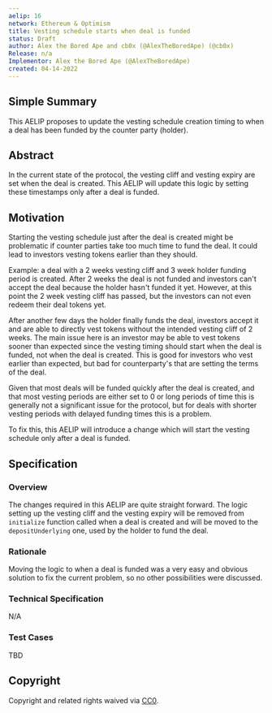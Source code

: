 ```yaml
---
aelip: 16
network: Ethereum & Optimism
title: Vesting schedule starts when deal is funded
status: Draft
author: Alex the Bored Ape and cb0x (@AlexTheBoredApe) (@cb0x)
Release: n/a
Implementor: Alex the Bored Ape (@AlexTheBoredApe)
created: 04-14-2022
---
```


## Simple Summary

<!--"If you can't explain it simply, you don't understand it well enough." Simply describe the outcome the proposed changes intends to achieve. This should be non-technical and accessible to a casual community member.-->

This AELIP proposes to update the vesting schedule creation timing to when a deal has been funded by the counter party (holder).

## Abstract

<!--A short (~200 word) description of the proposed change, the abstract should clearly describe the proposed change. This is what *will* be done if the AELIP is implemented, not *why* it should be done or *how* it will be done. If the AELIP proposes deploying a new contract, write, "we propose to deploy a new contract that will do x".-->

In the current state of the protocol, the vesting cliff and vesting expiry are set when the deal is created. This AELIP will update this logic by setting these timestamps only after a deal is funded.

## Motivation

<!--This is the problem statement. This is the *why* of the AELIP. It should clearly explain *why* the current state of the protocol is inadequate.  It is critical that you explain *why* the change is needed, if the AELIP proposes changing how something is calculated, you must address *why* the current calculation is inaccurate or wrong. This is not the place to describe how the AELIP will address the issue!-->

Starting the vesting schedule just after the deal is created might be problematic if counter parties take too much time to fund the deal. It could lead to investors vesting tokens earlier than they should.

Example: a deal with a 2 weeks vesting cliff and 3 week holder funding period is created. After 2 weeks the deal is not funded and investors can't accept the deal because the holder hasn't funded it yet. However, at this point the 2 week vesting cliff has passed, but the investors can not even redeem their deal tokens yet.

After another few days the holder finally funds the deal, investors accept it and are able to directly vest tokens without the intended vesting cliff of 2 weeks. The main issue here is an investor may be able to vest tokens sooner than expected since the vesting timing should start when the deal is funded, not when the deal is created. This is good for investors who vest earlier than expected, but bad for counterparty's that are setting the terms of the deal.

Given that most deals will be funded quickly after the deal is created, and that most vesting periods are either set to 0 or long periods of time this is generally not a significant issue for the protocol, but for deals with shorter vesting periods with delayed funding times this is a problem.

To fix this, this AELIP will introduce a change which will start the vesting schedule only after a deal is funded.

## Specification

### Overview

<!--This is a high-level overview of *how* the AELIP will solve the problem. The overview should clearly describe how the new feature will be implemented.-->

The changes required in this AELIP are quite straight forward. The logic setting up the vesting cliff and the vesting expiry will be removed from `initialize` function called when a deal is created and will be moved to the `depositUnderlying` one, used by the holder to fund the deal.

### Rationale

<!--This is where you explain the reasoning behind how you propose to solve the problem. Why did you propose to implement the change in this way, what were the considerations and trade-offs. The rationale fleshes out what motivated the design and why particular design decisions were made. It should describe alternate designs that were considered and related work. The rationale may also provide evidence of consensus within the community, and should discuss important objections or concerns raised during discussion.-->

Moving the logic to when a deal is funded was a very easy and obvious solution to fix the current problem, so no other possibilities were discussed.

### Technical Specification

<!--The technical specification should outline the public API of the changes proposed. That is, changes to any of the interfaces Aelin currently exposes or the creations of new ones.-->

N/A

### Test Cases

<!--Test cases for an implementation are mandatory for AELIPs but can be included with the implementation..-->

TBD

## Copyright

Copyright and related rights waived via [CC0](https://creativecommons.org/publicdomain/zero/1.0/).

